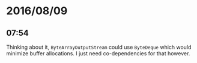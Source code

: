 # 2016/08/09

## 07:54

Thinking about it, `ByteArrayOutputStream` could use `ByteDeque` which would
minimize buffer allocations. I just need co-dependencies for that however.

